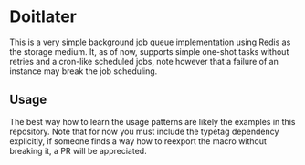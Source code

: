 # Doitlater

This is a very simple background job queue implementation using Redis as the storage medium. It, as of now, supports simple one-shot tasks without retries and a cron-like scheduled jobs, note however that a failure of an instance may break the job scheduling.
## Usage

The best way how to learn the usage patterns are likely the examples in this repository. Note that for now you must include the typetag dependency explicitly, if someone finds a way how to reexport the macro without breaking it, a PR will be appreciated.